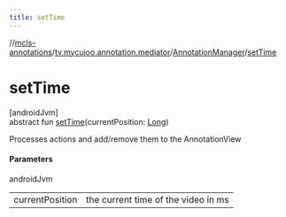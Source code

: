 ```yaml
---
title: setTime
---
```

//[mcls-annotations](../../../index.html)/[tv.mycujoo.annotation.mediator](../index.html)/[AnnotationManager](index.html)/[setTime](set-time.html)



# setTime



[androidJvm]\
abstract fun [setTime](set-time.html)(currentPosition: [Long](https://kotlinlang.org/api/latest/jvm/stdlib/kotlin/-long/index.html))



Processes actions and add/remove them to the AnnotationView



#### Parameters


androidJvm

| | |
|---|---|
| currentPosition | the current time of the video in ms |




